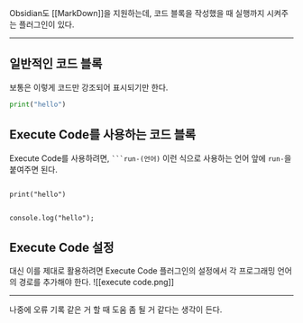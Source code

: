 Obsidian도 [[MarkDown]]을 지원하는데, 코드 블록을 작성했을 때 실행까지 시켜주는 플러그인이 있다.

---

## 일반적인 코드 블록

보통은 이렇게 코드만 강조되어 표시되기만 한다.
```python
print("hello")
```

## Execute Code를 사용하는 코드 블록

Execute Code를 사용하려면, ` ```run-(언어) ` 이런 식으로 사용하는 언어 앞에 `run-`을 붙여주면 된다. 
```run-python

print("hello")

```

```run-javascript

console.log("hello");
```

## Execute Code 설정

대신 이를 제대로 활용하려면 Execute Code 플러그인의 설정에서 각 프로그래밍 언어의 경로를 추가해야 한다.
![[execute code.png]]

---

나중에 오류 기록 같은 거 할 때 도움 좀 될 거 같다는 생각이 든다.